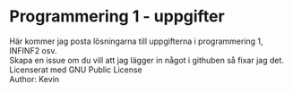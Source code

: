 # Programmering 1 - uppgifter
Här kommer jag posta lösningarna till uppgifterna i programmering 1, INFINF2 osv.
<BR>
  Skapa en issue om du vill att jag lägger in något i githuben så fixar jag det.
<BR>
Licenserat med GNU Public License
  <BR>
    Author: Kevin
